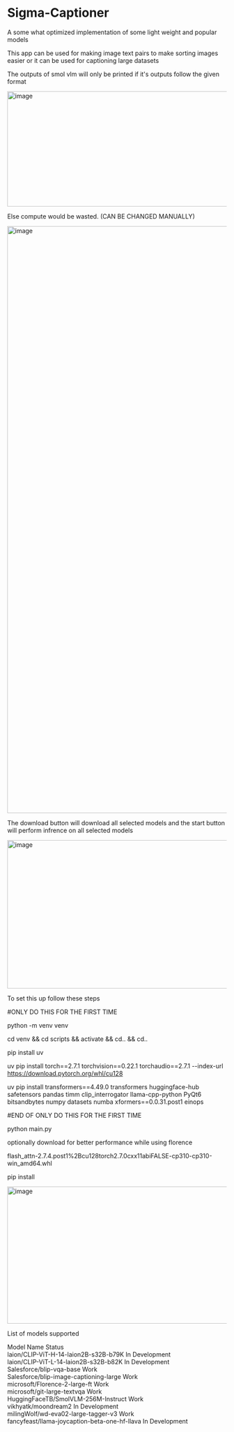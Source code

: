 # Sigma-Captioner
A some what optimized implementation of some light weight and popular models

This app can be used for making image text pairs to make sorting images easier or it can be used for captioning large datasets

The outputs of smol vlm will only be printed if it's outputs follow the given format 

<img width="2113" height="264" alt="image" src="https://github.com/user-attachments/assets/f8e058e5-ffc2-46e4-9b4e-73f6b1a42ab2" />

Else compute would be wasted. (CAN BE CHANGED MANUALLY)

<img width="1786" height="1345" alt="image" src="https://github.com/user-attachments/assets/2971e951-c218-4a33-a840-93abddc81024" />

The download button will download all selected models and the start button will perform infrence on all selected models


<img width="833" height="340" alt="image" src="https://github.com/user-attachments/assets/a607a312-5f95-480d-9eeb-4f94838f3b80" />


To set this up follow these steps

#ONLY DO THIS FOR THE FIRST TIME

python -m venv venv

cd venv && cd scripts && activate && cd.. && cd..

pip install uv

uv pip install torch==2.7.1 torchvision==0.22.1 torchaudio==2.7.1 --index-url https://download.pytorch.org/whl/cu128

uv pip install transformers==4.49.0 transformers huggingface-hub safetensors pandas timm clip_interrogator llama-cpp-python PyQt6 bitsandbytes numpy datasets numba xformers==0.0.31.post1 einops

#END OF ONLY DO THIS FOR THE FIRST TIME

python main.py

optionally download for better performance while using florence

flash_attn-2.7.4.post1%2Bcu128torch2.7.0cxx11abiFALSE-cp310-cp310-win_amd64.whl

pip install <location of flash attn wheel> 

<img width="551" height="314" alt="image" src="https://github.com/user-attachments/assets/4decf84b-0a13-4b35-bec2-2ceadb5ec162" />

List of models supported 

Model Name	Status	
laion/CLIP-ViT-H-14-laion2B-s32B-b79K            	In Development	
laion/CLIP-ViT-L-14-laion2B-s32B-b82K	            In Development	
Salesforce/blip-vqa-base	                        Work	
Salesforce/blip-image-captioning-large	          Work	
microsoft/Florence-2-large-ft                    	Work	
microsoft/git-large-textvqa	                      Work	
HuggingFaceTB/SmolVLM-256M-Instruct              	Work	
vikhyatk/moondream2	                              In Development	
milingWolf/wd-eva02-large-tagger-v3              	Work	
fancyfeast/llama-joycaption-beta-one-hf-llava	    In Development	
